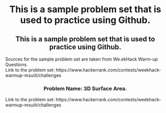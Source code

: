 <div align="center">
  <h1>
    This is a sample problem set that is used to practice using Github.
  </h1>
</div>

<div align="center">
  <h2>
    This is a sample problem set that is used to practice using Github.
  </h2>
  
</div>

<div align="left">
  <p>
  Sources for the sample problem set are taken from We.ekHack Warm-up Questions.<br>
  Link to the problem set: https://www.hackerrank.com/contests/weekhack-warmup-msuiit/challenges
  </p>
</div>


<div align="center">
  <h3>
    Problem Name: 3D Surface Area.
  </h3>
</div>

<div align="left">
  <p>
  Link to the problem set: https://www.hackerrank.com/contests/weekhack-warmup-msuiit/challenges
  </p>
</div>
